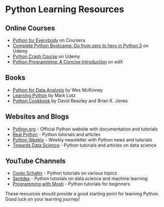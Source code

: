 # Python Learning Resources

## Online Courses

- [Python for Everybody](https://www.coursera.org/specializations/python) on Coursera
- [Complete Python Bootcamp: Go from zero to hero in Python 3](https://www.udemy.com/course/complete-python-bootcamp/) on Udemy
- [Python Crash Course](https://www.udemy.com/course/python-crash-course-for-beginners/) on Udemy
- [Python Programming: A Concise Introduction](https://www.edx.org/course/python-programming-a-concise-introduction) on edX

## Books

- [Python for Data Analysis](https://www.oreilly.com/library/view/python-for-data/9781491957653/) by Wes McKinney
- [Learning Python](https://www.oreilly.com/library/view/learning-python-5th/9781449355739/) by Mark Lutz
- [Python Cookbook](https://www.oreilly.com/library/view/python-cookbook-3rd/9781449357337/) by David Beazley and Brian K. Jones

## Websites and Blogs

- [Python.org](https://www.python.org/) - Official Python website with documentation and tutorials
- [Real Python](https://realpython.com/) - Python tutorials and articles
- [Python Weekly](https://www.pythonweekly.com/) - Weekly newsletter with Python news and tutorials
- [Towards Data Science](https://towardsdatascience.com/tagged/python) - Python tutorials and articles on data science

## YouTube Channels

- [Corey Schafer](https://www.youtube.com/channel/UCCezIgC97PvUuR4_gbFUs5g) - Python tutorials on various topics
- [Sentdex](https://www.youtube.com/user/sentdex) - Python tutorials on data science and machine learning
- [Programming with Mosh](https://www.youtube.com/channel/UCWv7vMbMWH4-V0ZXdmDpPBA) - Python tutorials for beginners

These resources should provide a good starting point for learning Python. Good luck on your learning journey!
